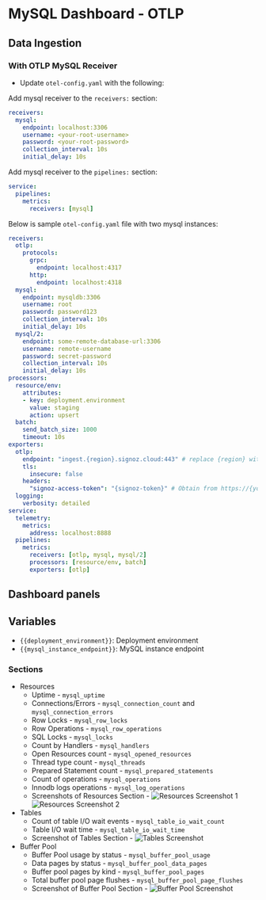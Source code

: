 # MySQL Dashboard - OTLP

## Data Ingestion

### With OTLP MySQL Receiver

- Update `otel-config.yaml` with the following:

Add mysql receiver to the `receivers:` section:

```yaml
receivers:
  mysql:
    endpoint: localhost:3306
    username: <your-root-username>
    password: <your-root-password>
    collection_interval: 10s
    initial_delay: 10s
```

Add mysql receiver to the `pipelines:` section:

```yaml
service:
  pipelines:
    metrics:
      receivers: [mysql]
```

Below is sample `otel-config.yaml` file with two mysql instances:

```yaml
receivers:
  otlp:
    protocols:
      grpc:
        endpoint: localhost:4317
      http:
        endpoint: localhost:4318
  mysql:
    endpoint: mysqldb:3306
    username: root
    password: password123
    collection_interval: 10s
    initial_delay: 10s
  mysql/2:
    endpoint: some-remote-database-url:3306
    username: remote-username
    password: secret-password
    collection_interval: 10s
    initial_delay: 10s
processors:
  resource/env:
    attributes:
    - key: deployment.environment
      value: staging
      action: upsert
  batch:
    send_batch_size: 1000
    timeout: 10s
exporters:
  otlp:
    endpoint: "ingest.{region}.signoz.cloud:443" # replace {region} with your region if you are using signoz cloud, otherwise use localhost:4317 or wherever your collector is running
    tls:
      insecure: false
    headers:
      "signoz-access-token": "{signoz-token}" # Obtain from https://{your-signoz-url}/settings/ingestion-settings (signoz-token is only required for signoz cloud)
  logging:
    verbosity: detailed
service:
  telemetry:
    metrics:
      address: localhost:8888
  pipelines:
    metrics:
      receivers: [otlp, mysql, mysql/2]
      processors: [resource/env, batch]
      exporters: [otlp]
```

## Dashboard panels

## Variables

- `{{deployment_environment}}`: Deployment environment
- `{{mysql_instance_endpoint}}`: MySQL instance endpoint

### Sections

- Resources
  - Uptime - `mysql_uptime`
  - Connections/Errors - `mysql_connection_count` and `mysql_connection_errors`
  - Row Locks - `mysql_row_locks`
  - Row Operations - `mysql_row_operations`
  - SQL Locks - `mysql_locks`
  - Count by Handlers - `mysql_handlers`
  - Open Resources count - `mysql_opened_resources`
  - Thread type count - `mysql_threads`
  - Prepared Statement count - `mysql_prepared_statements`
  - Count of operations - `mysql_operations`
  - Innodb logs operations - `mysql_log_operations`
  - Screenshots of Resources Section - ![Resources Screenshot 1](assets/resources_1.png) ![Resources Screenshot 2](assets/resources_2.png)
- Tables
  - Count of table I/O wait events - `mysql_table_io_wait_count`
  - Table I/O wait time - `mysql_table_io_wait_time`
  - Screenshot of Tables Section - ![Tables Screenshot](assets/tables.png)
- Buffer Pool
  - Buffer Pool usage by status - `mysql_buffer_pool_usage`
  - Data pages by status - `mysql_buffer_pool_data_pages`
  - Buffer pool pages by kind - `mysql_buffer_pool_pages`
  - Total buffer pool page flushes - `mysql_buffer_pool_page_flushes`
  - Screenshot of Buffer Pool Section - ![Buffer Pool Screenshot](assets/buffer_pool.png)
